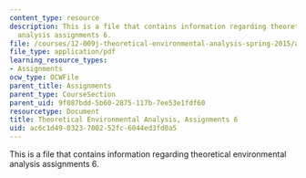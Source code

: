 ```yaml
---
content_type: resource
description: This is a file that contains information regarding theoretical environmental
  analysis assignments 6.
file: /courses/12-009j-theoretical-environmental-analysis-spring-2015/ac6c1d490323700252fc6044ed3fd0a5_MIT12_009JS15_pset6.pdf
file_type: application/pdf
learning_resource_types:
- Assignments
ocw_type: OCWFile
parent_title: Assignments
parent_type: CourseSection
parent_uid: 9f087bdd-5b60-2875-117b-7ee53e1fdf60
resourcetype: Document
title: Theoretical Environmental Analysis, Assignments 6
uid: ac6c1d49-0323-7002-52fc-6044ed3fd0a5
---
```

This is a file that contains information regarding theoretical environmental analysis assignments 6.

